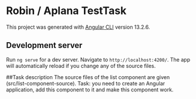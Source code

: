 # Robin / Aplana TestTask

This project was generated with [Angular CLI](https://github.com/angular/angular-cli) version 13.2.6.

## Development server

Run `ng serve` for a dev server. Navigate to `http://localhost:4200/`. The app will automatically reload if you change any of the source files.

##Task description
The source files of the list component are given (src/list-component-source). Task: you need to create an Angular application, add this component to it and make this component work.
